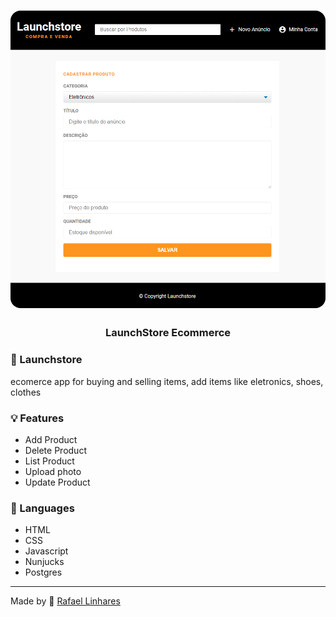 <h1 align="center">
    <img alt="Gym Manager" src="./public/assets/readme-logo.PNG"  width="600px" style="border-radius:16px;"/>
</h1>

<h3 align="center" >
  LaunchStore Ecommerce
</h3>


###  :rocket: Launchstore
ecomerce app for buying and selling items, add items like eletronics, shoes, clothes


### 💡 Features
- Add Product
- Delete Product
- List Product
- Upload photo
- Update Product


### :book: Languages
- HTML
- CSS
- Javascript
- Nunjucks
- Postgres


-------------------------------------------------------------------------------------------

Made by :blue_heart: [Rafael Linhares](https://www.linkedin.com/in/rafael-linhares-js/)

